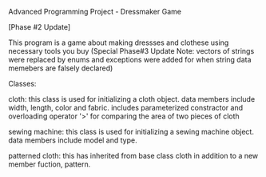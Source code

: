 Advanced Programming Project - Dressmaker Game

[Phase #2 Update]

This program is a game about making dressses and clothese using necessary tools you buy
(Special Phase#3 Update Note: vectors of strings were replaced by enums and exceptions were added for when string data memebers are falsely declared) 

Classes:

cloth: this class is used for initializing a cloth object. data members include width, length, color and fabric. includes parameterized constractor and overloading operator '>' for comparing the area of two pieces of cloth

sewing machine: this class is used for initializing a sewing machine object. data members include model and type.

patterned cloth: this has inherited from base class cloth in addition to a new member fuction, pattern.
